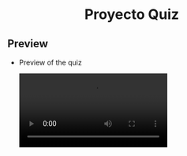 <h1 align="center">Proyecto Quiz</h1>

## Preview

- Preview of the quiz

    ![foto](./assets/quiz_preview.mp4)
 